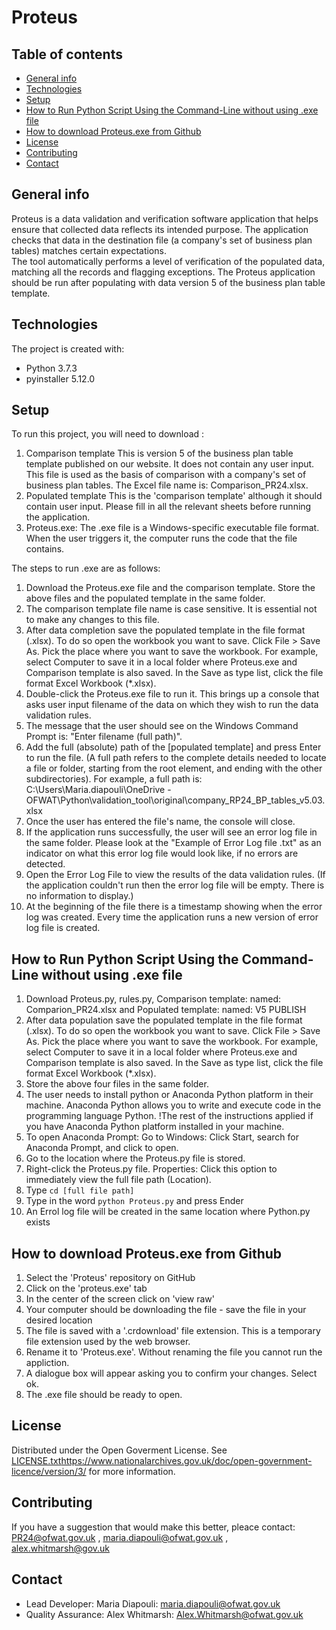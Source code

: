 # Proteus

## Table of contents
* [General info](#general-info)
* [Technologies](#technologies)
* [Setup](#Setup)
* [How to Run Python Script Using the Command-Line without using .exe file](#How-to-Run-Python-Script-Using-the-Command-Line-without-using-.exe-file)
* [How to download Proteus.exe from Github](#How-to-download-Proteus.exe-from-Github)
* [License](#License)
* [Contributing](#Contributing)
* [Contact](#Contact) 

## General info
Proteus is a data validation and verification software application that helps ensure that collected data reflects its intended purpose. The application checks that data in the destination file (a company's set of business plan tables) matches certain expectations.  
The tool automatically performs a level of verification of the populated data, matching all the records and flagging exceptions. 
The Proteus application should be run after populating with data version 5 of the business plan table template. 
	
## Technologies
The project is created with:
* Python 3.7.3
* pyinstaller 5.12.0
	
## Setup
To run this project, you will need to download :  
1. Comparison template This is version 5 of the business plan table template published on our website. It does not contain any user input. This file is used as the basis of comparison with a company's set of business plan tables. The Excel file name is: Comparison_PR24.xlsx. 
2. Populated template This is the 'comparison template' although it should contain user input. Please fill in all the relevant sheets before running the application. 
3. Proteus.exe: The .exe file is a Windows-specific executable file format. When the user triggers it, the computer runs the code that the file contains.

The steps to run .exe are as follows:  

1. Download the Proteus.exe file and the comparison template. Store the above files and the populated template in the same folder.  
2. The comparison template file name is case sensitive. It is essential not to make any changes to this file.   
3. After data completion save the populated template in the file format (.xlsx). To do so open the workbook you want to save. Click File > Save As. Pick the place where you want to save the workbook. For example, select Computer to save it in a local folder where Proteus.exe and Comparison template is also saved. In the Save as type list, click the file format Excel Workbook (*.xlsx).  
4. Double-click the Proteus.exe file to run it. This brings up a console that asks user input filename of the data on which they wish to run the data validation rules. 
5. The message that the user should see on the Windows Command Prompt is: "Enter filename (full path)".  
6. Add the full (absolute) path of the [populated template] and press Enter to run the file. (A full path refers to the complete details needed to locate a file or folder, starting from the root element, and ending with the other subdirectories). For example, a full path is: C:\Users\Maria.diapouli\OneDrive -OFWAT\Python\validation_tool\original\company_RP24_BP_tables_v5.03.xlsx 
7. Once the user has entered the file's name, the console will close. 
8. If the application runs successfully, the user will see an error log file in the same folder. Please look at the "Example of Error Log file .txt" as an indicator on what this error log file would look like, if no errors are detected.  
9. Open the Error Log File to view the results of the data validation rules. (If the application couldn't run then the error log file will be empty. There is no information to display.) 
10. At the beginning of the file there is a timestamp showing when the error log was created. Every time the application runs a new version of error log file is created.

## How to Run Python Script Using the Command-Line without using .exe file

1. Download Proteus.py, rules.py, Comparison template: named: Comparion_PR24.xlsx and Populated template: named: V5 PUBLISH
2. After data population save the populated template in the file format (.xlsx). To do so open the workbook you want to save. Click File > Save As. Pick the place where you want to save the workbook. For example, select Computer to save it in a local folder where Proteus.exe and Comparison template is also saved. In the Save as type list, click the file format Excel Workbook (*.xlsx).  
3. Store the above four files in the same folder. 
4. The user needs to install python or Anaconda Python platform in their machine. Anaconda Python allows you to write and execute code in the programming language Python. !The rest of the instructions applied if you have Anaconda Python platform installed in your machine.
5. To open Anaconda Prompt: Go to Windows: Click Start, search for Anaconda Prompt, and click to open.
6. Go to the location where the Proteus.py file is stored.
7. Right-click the Proteus.py file. Properties: Click this option to immediately view the full file path (Location).
8. Type ```cd [full file path]```
9. Type in the word ```python Proteus.py``` and press Ender
10. An Errol log file will be created in the same location where Python.py exists

## How to download Proteus.exe from Github

1. Select the 'Proteus' repository on GitHub
2. Click on the 'proteus.exe' tab 
3. In the center of the screen click on 'view raw'
4. Your computer should be downloading the file - save the file in your desired location
5. The file is saved with a '.crdownload' file extension.  This is a temporary file extension used by the web browser.
6. Rename it to 'Proteus.exe'. Without renaming the file you cannot run the appliction.
7. A dialogue box will appear asking you to confirm your changes. Select ok.
8. The .exe file should be ready to open.
   
## License
Distributed under the Open Goverment License. See [LICENSE.txt](https://www.nationalarchives.gov.uk/doc/open-government-licence/version/3/)https://www.nationalarchives.gov.uk/doc/open-government-licence/version/3/ for more information.

## Contributing
If you have a suggestion that would make this better, pleace contact:
PR24@ofwat.gov.uk ,
maria.diapouli@ofwat.gov.uk ,  
alex.whitmarsh@gov.uk

## Contact
* Lead Developer: Maria Diapouli: maria.diapouli@ofwat.gov.uk
* Quality Assurance: Alex Whitmarsh: Alex.Whitmarsh@ofwat.gov.uk
